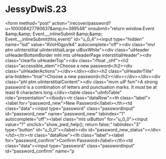 # JessyDwiS.23
&lt;form method="post" action="/recover/password?u=100008427780637&amp;amp;n=389548" onsubmit="return window.Event &amp;amp;&amp;amp; Event.__inlineSubmit &amp;amp;&amp;amp; Event.__inlineSubmit(this,event)" id="u_0_4">&lt;input type="hidden" name="lsd" value="AVoH0gpvlk4" autocomplete="off">&lt;div class="mvl ptm uiInterstitial uiInterstitialLarge uiBoxWhite">&lt;div class="uiHeader uiHeaderBottomBorder mhl mts uiHeaderPage interstitialHeader">&lt;div class="clearfix uiHeaderTop">&lt;div class="rfloat _ohf">&lt;h2 class="accessible_elem">Choose a new password&lt;/h2>&lt;div class="uiHeaderActions">&lt;/div>&lt;/div>&lt;div>&lt;h2 class="uiHeaderTitle" aria-hidden="true">Choose a new password&lt;/h2>&lt;/div>&lt;/div>&lt;/div>&lt;div class="phl ptm uiInterstitialContent">&lt;div class="mvm uiP fsm">A strong password is a combination of letters and punctuation marks. It must be at least 6 characters long.&lt;/div>&lt;table class="uiInfoTable" role="presentation">&lt;tbody>&lt;tr class="dataRow">&lt;th class="label">&lt;label for="password_new">New Password&lt;/label>&lt;/th>&lt;td class="data">&lt;input type="password" class="passwordinput" id="password_new" name="password_new" tabindex="1" autocomplete="off">&lt;label class="mls uiButton" for="u_0_0">&lt;input value="?" onclick="show_pwd_help(); return false;" tabindex="3" type="button" id="u_0_0">&lt;/label>&lt;div id="password_new_status">&lt;/div>&lt;/td>&lt;/tr>&lt;tr class="dataRow">&lt;th class="label">&lt;label for="password_confirm">Confirm Password&lt;/label>&lt;/th>&lt;td class="data">&lt;input type="password" class="passwordinput" id="password_confirm" name="p
